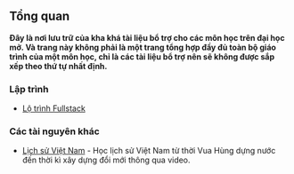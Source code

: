 ## Tổng quan

**Đây là nơi lưu trữ của kha khá tài liệu bổ trợ cho các môn học trên đại học mở. Và trang này không phải là một trang tổng hợp đầy đủ toàn bộ giáo trình của một môn học, chỉ là các tài liệu bổ trợ nên sẽ không được sắp xếp theo thứ tự nhất định.**

### Lập trình
- [Lộ trình Fullstack](./lap-trinh/fullstack.md)

### Các tài nguyên khác
- [Lịch sử Việt Nam](./lich-su-viet-nam/README.md) - Học lịch sử Việt Nam từ thời Vua Hùng dựng nước đến thời kì xây dựng đổi mới thông qua video.